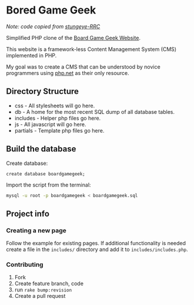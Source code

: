# Bored Game Geek

*Note: code copied from [stungeye-RRC](https://github.com/StungEye-RRC/boredgamegeek)*  

Simplified PHP clone of the [Board Game Geek Website](https://boardgamegeek.com/https://boardgamegeek.com/).

This website is a framework-less Content Management System (CMS) implemented in PHP.

My goal was to create a CMS that can be understood by novice programmers using [php.net](http://php.net) as their only resource.

## Directory Structure

* css - All stylesheets will go here.
* db - A home for the most recent SQL dump of all database tables.
* includes - Helper php files go here.
* js - All javascript will go here.
* partials - Template php files go here.

## Build the database

Create database:  

```mysql
create database boardgamegeek;
```

Import the script from the terminal:  

```bash
mysql -u root -p boardgamegeek < boardgamegeek.sql
```

## Project info

### Creating a new page

Follow the example for existing pages. If additional functionality is needed create a file in the `includes/` directory and add it to `includes/includes.php`.  

### Contributing

 1. Fork
 2. Create feature branch, code
 3. run `rake bump:revision`
 4. Create a pull request


